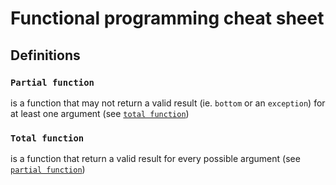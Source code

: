 # Functional programming cheat sheet

## Definitions

### `Partial function`
is a function that may not return a valid result (ie. `bottom` or an `exception`) for at least one argument (see [`total function`](#total-function))

### `Total function`
is a function that return a valid result for every possible argument (see [`partial function`](#partial-function))